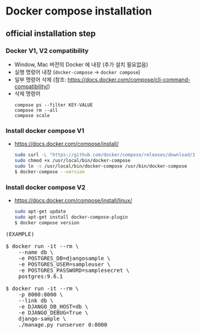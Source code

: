 # Docker compose installation
## official installation step

### Docker V1, V2 compatibility
  - Window, Mac 버전의 Docker 에 내장 (추가 설치 필요없음)
  - 실행 명령어 내장 (`docker-compose` → `docker compose`)
  - 일부 명령어 삭제 (참조: https://docs.docker.com/compose/cli-command-compatibility/)
  - 삭제 명령어
    ```
    compose ps --filter KEY-VALUE
    compose rm --all
    compose scale
    ```

### Install docker compose V1
  - https://docs.docker.com/compose/install/
    ```bash
    sudo curl -L "https://github.com/docker/compose/releases/download/1.25.4/docker-compose-$(uname -s)-$(uname -m)" -o /usr/local/bin/docker-compose
    sudo chmod +x /usr/local/bin/docker-compose
    sudo ln -s /usr/local/bin/docker-compose /usr/bin/docker-compose
    $ docker-compose --version
    ```
### Install docker compose V2
  - https://docs.docker.com/compose/install/linux/
    ```bash
    sudo apt-get update
    sudo apt-get install docker-compose-plugin
    $ docker compose version
    ```

<pre>
(EXAMPLE)

$ docker run -it --rm \
    --name db \
    -e POSTGRES_DB=djangosample \
    -e POSTGRES_USER=sampleuser \
    -e POSTGRES_PASSWORD=samplesecret \
    postgres:9.6.1

$ docker run -it --rm \
    -p 8000:8000 \
    --link db \
    -e DJANGO_DB_HOST=db \
    -e DJANGO_DEBUG=True \
    django-sample \
    ./manage.py runserver 0:8000

</pre>
    

